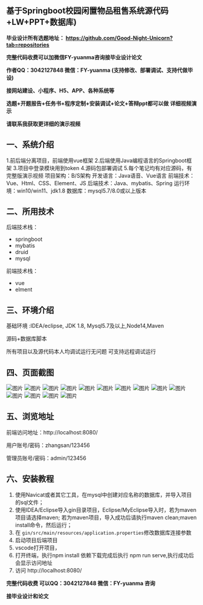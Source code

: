 ## 基于Springboot校园闲置物品租售系统源代码+LW+PPT+数据库)
**毕业设计所有选题地址： https://github.com/Good-Night-Unicorn?tab=repositories**

**完整代码收费可以加微信FY-yuanma咨询接毕业设计论文**

**作者QQ：3042127848 微信：FY-yuanma (支持修改、部署调试、支持代做毕设)**

**接网站建设、小程序、H5、APP、各种系统等**

**选题+开题报告+任务书+程序定制+安装调试+论文+答辩ppt都可以做**
**详细视频演示**

**请联系我获取更详细的演示视频**

## 一、系统介绍

1.前后端分离项目，前端使用vue框架
2.后端使用Java编程语言的Springboot框架
3.项目中登录模块用到token
4.源码包部署调试
5.每个笔记均有对应源码，有完整版演示视频
项目架构：B/S架构
开发语言：Java语音、Vue语言
前端技术：Vue、Html、CSS、Element、JS
后端技术：Java、mybatis、Spring
运行环境：win10/win11、jdk1.8
数据库：mysql5.7/8.0或以上版本

## 二、所用技术

后端技术栈：

- springboot
- mybatis
- druid
- mysql

前端技术栈：

- vue
- elment



## 三、环境介绍

基础环境 :IDEA/eclipse, JDK 1.8, Mysql5.7及以上,Node14,Maven

源码+数据库脚本

所有项目以及源代码本人均调试运行无问题 可支持远程调试运行

## 四、页面截图
![图片](https://github.com/user-attachments/assets/4d6b8b61-8b16-4db6-9555-4da462d2d943)
![图片](https://github.com/user-attachments/assets/3e04740c-2218-4965-b4b6-9e1842dab6ba)
![图片](https://github.com/user-attachments/assets/86274b15-c0bb-4b53-9f5c-cfa3cb8bb2b1)
![图片](https://github.com/user-attachments/assets/4742584a-5108-46fe-a859-b35656c96c6c)
![图片](https://github.com/user-attachments/assets/f3dfd770-e6a3-4744-aaf7-afb3c6181c1f)
![图片](https://github.com/user-attachments/assets/7a2db82e-bbce-4eff-9a15-2d14237447f2)
![图片](https://github.com/user-attachments/assets/6c7e7af0-23c4-4a8c-b1f7-dfd7665e0259)
![图片](https://github.com/user-attachments/assets/c2fd3c3e-721d-441d-8113-37b82eb2cadc)
![图片](https://github.com/user-attachments/assets/8408c79f-41e1-4b0a-b347-f6131fda4bcb)
![图片](https://github.com/user-attachments/assets/dd8568b2-6db8-4fa1-8415-0230ab20cd7c)
![图片](https://github.com/user-attachments/assets/c301120c-819b-42b0-bc54-de19a3643941)
![图片](https://github.com/user-attachments/assets/88d131a0-c0d2-464a-89df-79ba17763780)
![图片](https://github.com/user-attachments/assets/2e96ca9c-4181-457e-b9a8-1e5a4ed06631)
![图片](https://github.com/user-attachments/assets/3b8eef08-ff29-4240-8e8c-9bb2a207db6f)

## 五、浏览地址

前端访问地址：http://localhost:8080/

用户账号/密码：zhangsan/123456

管理员账号/密码：admin/123456  

## 六、安装教程

1. 使用Navicat或者其它工具，在mysql中创建对应名称的数据库，并导入项目的sql文件；
2. 使用IDEA/Eclipse导入gin目录项目，Eclipse/MyEclipse导入时，若为maven项目请选择maven;
   若为maven项目，导入成功后请执行maven clean;maven install命令，然后运行；
3. 在 `gin/src/main/resources/application.properties`修改数据库连接参数
4. 启动项目后端项目 
5. vscode打开项目，
6. 打开终端，执行npm install 依赖下载完成后执行 npm run serve,执行成功后会显示访问地址
7. 访问  http://localhost:8080/

**完整代码收费  可以QQ：3042127848 微信：FY-yuanma 咨询**

**接毕业设计和论文**
